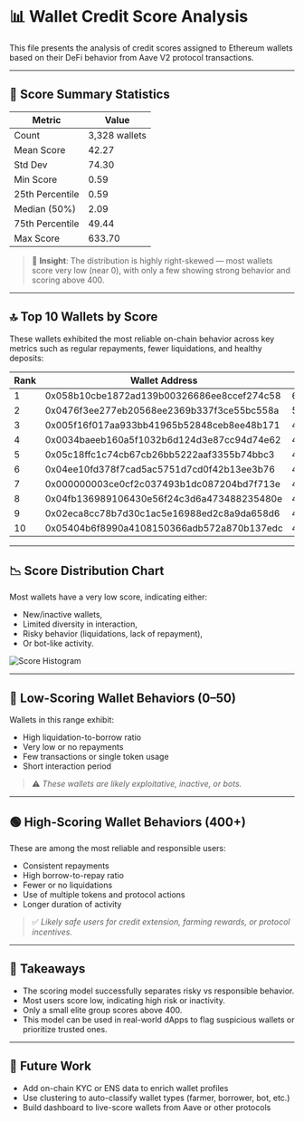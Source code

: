 # 📊 Wallet Credit Score Analysis

This file presents the analysis of credit scores assigned to Ethereum wallets based on their DeFi behavior from Aave V2 protocol transactions.

---

## 🧮 Score Summary Statistics

| Metric        | Value       |
|---------------|-------------|
| Count         | 3,328 wallets |
| Mean Score    | 42.27        |
| Std Dev       | 74.30        |
| Min Score     | 0.59         |
| 25th Percentile | 0.59       |
| Median (50%)  | 2.09         |
| 75th Percentile | 49.44      |
| Max Score     | 633.70       |

> 🧠 **Insight**: The distribution is highly right-skewed — most wallets score very low (near 0), with only a few showing strong behavior and scoring above 400.

---

## 🔝 Top 10 Wallets by Score

These wallets exhibited the most reliable on-chain behavior across key metrics such as regular repayments, fewer liquidations, and healthy deposits:

| Rank | Wallet Address | Score  |
|------|----------------|--------|
| 1    | 0x058b10cbe1872ad139b00326686ee8ccef274c58 | 633.70 |
| 2    | 0x0476f3ee277eb20568ee2369b337f3ce55bc558a | 586.81 |
| 3    | 0x005f16f017aa933bb41965b52848ceb8ee48b171 | 492.77 |
| 4    | 0x0034baeeb160a5f1032b6d124d3e87cc94d74e62 | 473.39 |
| 5    | 0x05c18ffc1c74cb67cb26bb5222aaf3355b74bbc3 | 469.52 |
| 6    | 0x04ee10fd378f7cad5ac5751d7cd0f42b13ee3b76 | 444.62 |
| 7    | 0x000000003ce0cf2c037493b1dc087204bd7f713e | 426.69 |
| 8    | 0x04fb136989106430e56f24c3d6a473488235480e | 419.63 |
| 9    | 0x02eca8cc78b7d30c1ac5e16988ed2c8a9da658d6 | 411.22 |
| 10   | 0x05404b6f8990a4108150366adb572a870b137edc | 400.08 |

---

## 📉 Score Distribution Chart

Most wallets have a very low score, indicating either:
- New/inactive wallets,
- Limited diversity in interaction,
- Risky behavior (liquidations, lack of repayment),
- Or bot-like activity.

![Score Histogram](output/score_distribution.png)

---

## 🔴 Low-Scoring Wallet Behaviors (0–50)

Wallets in this range exhibit:
- High liquidation-to-borrow ratio
- Very low or no repayments
- Few transactions or single token usage
- Short interaction period

> ⚠️ *These wallets are likely exploitative, inactive, or bots.*

---

## 🟢 High-Scoring Wallet Behaviors (400+)

These are among the most reliable and responsible users:
- Consistent repayments
- High borrow-to-repay ratio
- Fewer or no liquidations
- Use of multiple tokens and protocol actions
- Longer duration of activity

> ✅ *Likely safe users for credit extension, farming rewards, or protocol incentives.*

---

## 📌 Takeaways

- The scoring model successfully separates risky vs responsible behavior.
- Most users score low, indicating high risk or inactivity.
- Only a small elite group scores above 400.
- This model can be used in real-world dApps to flag suspicious wallets or prioritize trusted ones.

---

## 🔮 Future Work

- Add on-chain KYC or ENS data to enrich wallet profiles
- Use clustering to auto-classify wallet types (farmer, borrower, bot, etc.)
- Build dashboard to live-score wallets from Aave or other protocols

